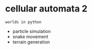 # cellular automata 2

`worlds in python`

* particle simulation
* snake movement 
* terrain generation